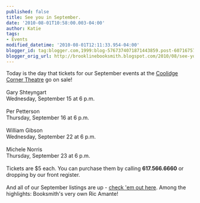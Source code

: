 ```yaml
---
published: false
title: See you in September.
date: '2010-08-01T10:58:00.003-04:00'
author: Katie
tags:
- Events
modified_datetime: '2010-08-01T12:11:33.954-04:00'
blogger_id: tag:blogger.com,1999:blog-5767374071871443859.post-6071675727975965588
blogger_orig_url: http://brooklinebooksmith.blogspot.com/2010/08/see-you-in-september.html
---
```


Today is the day that tickets for our September events at the <a href="http://www.coolidge.org">Coolidge Corner Theatre</a> go on sale!<br /><br />Gary Shteyngart<br />Wednesday, September 15 at 6 p.m.<br /><br />Per Petterson<br />Thursday, September 16 at 6 p.m.<br /><br />William Gibson<br />Wednesday, September 22 at 6 p.m.<br /><br />Michele Norris<br />Thursday, September 23 at 6 p.m.<br /><br />Tickets are $5 each. You can purchase them by calling <strong>617.566.6660</strong> or dropping by our front register.<br /><br />And all of our September listings are up - <a href="http://www.brooklinebooksmith.com/events/mainevent.html">check 'em out here</a>. Among the highlights: Booksmith's very own Ric Amante!